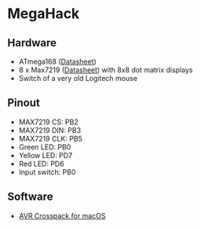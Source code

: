 # MegaHack

## Hardware
  - ATmega168 ([Datasheet](http://ww1.microchip.com/downloads/en/DeviceDoc/Atmel-2545-8-bit-AVR-Microcontroller-ATmega48-88-168_Datasheet.pdf))
  - 8 x Max7219 ([Datasheet](https://datasheets.maximintegrated.com/en/ds/MAX7219-MAX7221.pdf)) with 8x8 dot matrix displays
  - Switch of a very old Logitech mouse
 
## Pinout
  - MAX7219 CS: PB2
  - MAX7219 DIN: PB3
  - MAX7219 CLK: PB5
  - Green LED: PB0
  - Yellow LED: PD7
  - Red LED: PD6
  - Input switch: PB0

## Software
  - [AVR Crosspack for macOS](https://www.obdev.at/products/crosspack/download.html)
